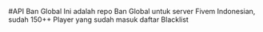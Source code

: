 #API Ban Global
Ini adalah repo Ban Global untuk server Fivem Indonesian, sudah 150++ Player yang sudah masuk daftar Blacklist
